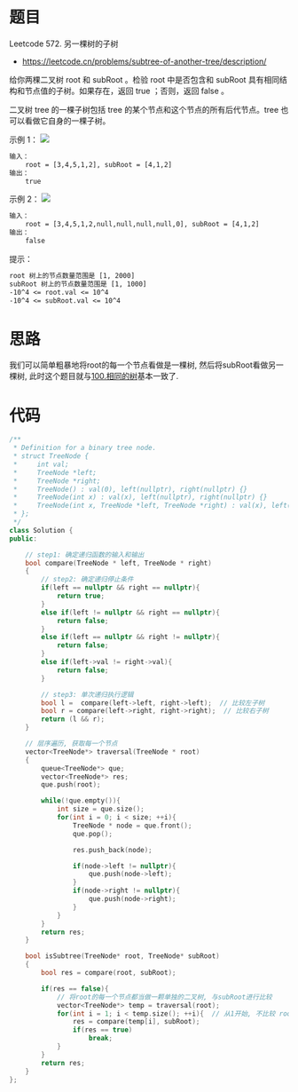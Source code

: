 # 题目
Leetcode 572. 另一棵树的子树
- https://leetcode.cn/problems/subtree-of-another-tree/description/

给你两棵二叉树 root 和 subRoot 。检验 root 中是否包含和 subRoot 具有相同结构和节点值的子树。如果存在，返回 true ；否则，返回 false 。

二叉树 tree 的一棵子树包括 tree 的某个节点和这个节点的所有后代节点。tree 也可以看做它自身的一棵子树。

示例 1：
![](https://assets.leetcode.com/uploads/2021/04/28/subtree1-tree.jpg)

```txt
输入：
    root = [3,4,5,1,2], subRoot = [4,1,2]
输出：
    true
```

示例 2：
![](https://assets.leetcode.com/uploads/2021/04/28/subtree2-tree.jpg)
```txt
输入：
    root = [3,4,5,1,2,null,null,null,null,0], subRoot = [4,1,2]
输出：
    false
```

提示：
```txt
root 树上的节点数量范围是 [1, 2000]
subRoot 树上的节点数量范围是 [1, 1000]
-10^4 <= root.val <= 10^4
-10^4 <= subRoot.val <= 10^4
```


# 思路
我们可以简单粗暴地将root的每一个节点看做是一棵树, 然后将subRoot看做另一棵树, 此时这个题目就与[100.相同的树](../相同的树_100/题解_100.md)基本一致了.

# 代码 
```cpp
/**
 * Definition for a binary tree node.
 * struct TreeNode {
 *     int val;
 *     TreeNode *left;
 *     TreeNode *right;
 *     TreeNode() : val(0), left(nullptr), right(nullptr) {}
 *     TreeNode(int x) : val(x), left(nullptr), right(nullptr) {}
 *     TreeNode(int x, TreeNode *left, TreeNode *right) : val(x), left(left), right(right) {}
 * };
 */
class Solution {
public:

    // step1: 确定递归函数的输入和输出
    bool compare(TreeNode * left, TreeNode * right)
    {
        // step2: 确定递归停止条件
        if(left == nullptr && right == nullptr){
            return true;
        }
        else if(left != nullptr && right == nullptr){
            return false;
        }
        else if(left == nullptr && right != nullptr){
            return false;
        }
        else if(left->val != right->val){
            return false;
        }

        // step3: 单次递归执行逻辑
        bool l =  compare(left->left, right->left);  // 比较左子树
        bool r = compare(left->right, right->right);  // 比较右子树
        return (l && r);
    }

    // 层序遍历, 获取每一个节点
    vector<TreeNode*> traversal(TreeNode * root)
    {
        queue<TreeNode*> que;
        vector<TreeNode*> res;
        que.push(root);

        while(!que.empty()){
            int size = que.size();
            for(int i = 0; i < size; ++i){
                TreeNode * node = que.front();
                que.pop();

                res.push_back(node);

                if(node->left != nullptr){
                    que.push(node->left);
                }
                if(node->right != nullptr){
                    que.push(node->right);
                }
            }
        }
        return res;
    }

    bool isSubtree(TreeNode* root, TreeNode* subRoot) 
    {
        bool res = compare(root, subRoot);

        if(res == false){
            // 将root的每一个节点都当做一颗单独的二叉树, 与subRoot进行比较
            vector<TreeNode*> temp = traversal(root);
            for(int i = 1; i < temp.size(); ++i){  // 从1开始, 不比较 root 和 subRoot
                res = compare(temp[i], subRoot);
                if(res == true)
                    break;
            }
        }
        return res;
    }
};
```

